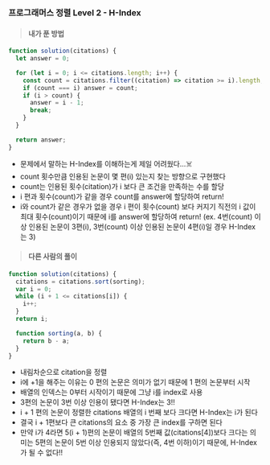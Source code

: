 ### 프로그래머스 정렬 Level 2 - H-Index

> #### 내가 푼 방법

```js
function solution(citations) {
  let answer = 0;

  for (let i = 0; i <= citations.length; i++) {
    const count = citations.filter((citation) => citation >= i).length;
    if (count === i) answer = count;
    if (i > count) {
      answer = i - 1;
      break;
    }
  }

  return answer;
}
```

- 문제에서 말하는 H-Index를 이해하는게 제일 어려웠다...☠️
- count 횟수만큼 인용된 논문이 몇 편(i) 있는지 찾는 방향으로 구현했다
- count는 인용된 횟수(citation)가 i 보다 큰 조건을 만족하는 수를 할당
- i 편과 횟수(count)가 같을 경우 count를 answer에 할당하여 return!
- i와 count가 같은 경우가 없을 경우 i 편이 횟수(count) 보다 커지기 직전의 i 값이 최대 횟수(count)이기 때문에 i를 answer에 할당하여 return!
  (ex. 4번(count) 이상 인용된 논문이 3편(i), 3번(count) 이상 인용된 논문이 4편(i)일 경우 H-Index는 3)

> #### 다른 사람의 풀이

```js
function solution(citations) {
  citations = citations.sort(sorting);
  var i = 0;
  while (i + 1 <= citations[i]) {
    i++;
  }
  return i;

  function sorting(a, b) {
    return b - a;
  }
}
```

- 내림차순으로 citation을 정렬
- i에 +1을 해주는 이유는 0 편의 논문은 의미가 없기 때문에 1 편의 논문부터 시작
- 배열의 인덱스는 0부터 시작이기 때문에 그냥 i를 index로 사용
- 3편의 논문이 3번 이상 인용이 됐다면 H-Index는 3!!
- i + 1 편의 논문이 정렬한 citations 배열의 i 번째 보다 크다면 H-Index는 i가 된다
- 결국 i + 1편보다 큰 citations의 요소 중 가장 큰 index를 구하면 된다
- 만약 i가 4라면 5(i + 1)편의 논문이 배열의 5번째 값(citations[4])보다 크다는 의미는
  5편의 논문이 5번 이상 인용되지 않았다(즉, 4번 이하)이기 때문에, H-Index가 될 수 없다!!
